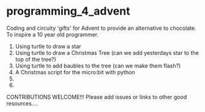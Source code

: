 # programming_4_advent
Coding and circuity 'gifts' for Advent to provide an alternative to chocolate. To inspire a 10 year old programmer. 

1. Using turtle to draw a star
2. Using turtle to draw a Christmas Tree (can we add yesterdays star to the top of the tree?)
3. Using turtle to add baubles to the tree (can we make them flash?)
4. A Christmas script for the micro:bit with python
5.
6.

CONTRIBUTIONS WELCOME!!! Please add issues or links to other good resources....
